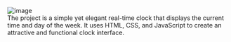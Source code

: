 ![image](https://github.com/user-attachments/assets/c6b8ddf4-03cd-41b7-aa03-5bc33758d671) <br>
The project is a simple yet elegant real-time clock that displays the current time and day of the week. It uses HTML, CSS, and JavaScript to create an attractive and functional clock interface.
